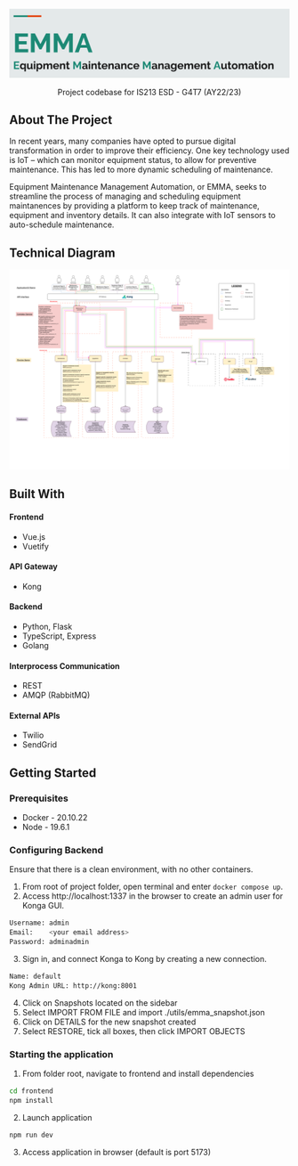<br />
<div align="center">
    <img src="images/title.png" alt="Logo">
  </a>

  <!-- <h3 align="center">Best-README-Template</h3> -->

  <p align="center">
    Project codebase for IS213 ESD - G4T7 (AY22/23)
    <br />

  </p>
</div>

## About The Project

In recent years, many companies have opted to pursue digital transformation in order to improve their efficiency. One key technology used is IoT – which can monitor equipment status, to allow for preventive maintenance. This has led to more dynamic scheduling of maintenance.

Equipment Maintenance Management Automation, or EMMA, seeks to streamline the process of managing and scheduling equipment maintanences by providing a platform to keep track of maintenance, equipment and inventory details. It can also integrate with IoT sensors to auto-schedule maintenance.

## Technical Diagram
 <img src="images/diagram.png" alt="Diagram">

## Built With

#### Frontend
- Vue.js
- Vuetify

#### API Gateway
- Kong

#### Backend
- Python, Flask
- TypeScript, Express
- Golang

#### Interprocess Communication
- REST
- AMQP (RabbitMQ)

#### External APIs
- Twilio
- SendGrid

## Getting Started

### Prerequisites
 - Docker - 20.10.22
 - Node - 19.6.1

### Configuring Backend
Ensure that there is a clean environment, with no other containers.

1. From root of project folder, open terminal and enter `docker compose up`.
2. Access http://localhost:1337 in the browser to create an admin user for Konga GUI.
```bash
Username: admin
Email:    <your email address>
Password: adminadmin
```

3. Sign in, and connect Konga to Kong by creating a new connection.
```bash
Name: default
Kong Admin URL: http://kong:8001
```
4. Click on Snapshots located on the sidebar
5. Select IMPORT FROM FILE and import ./utils/emma_snapshot.json
6. Click on DETAILS for the new snapshot created
7. Select RESTORE, tick all boxes, then click IMPORT OBJECTS

### Starting the application

1. From folder root, navigate to frontend and install dependencies

```bash
cd frontend
npm install
```
2. Launch application 
```bash
npm run dev
```
3. Access application in browser (default is port 5173)